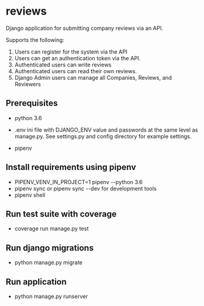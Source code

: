 # reviews
Django application for submitting company reviews via an API.

Supports the following:

1. Users can register for the system via the API
2. Users can get an authentication token via the API.
2. Authenticated users can write reviews
3. Authenticated users can read their own reviews.
4. Django Admin users can manage all Companies, Reviews, and Reviewers


## Prerequisites

* python 3.6

* .env ini file with DJANGO_ENV value and passwords at the same level as manage.py. 
See settings.py and config directory for example settings.

* pipenv

## Install requirements using pipenv
* PIPENV_VENV_IN_PROJECT=1 pipenv --python 3.6
* pipenv sync or pipenv sync --dev for development tools
* pipenv shell

## Run test suite with coverage
* coverage run manage.py test

## Run django migrations
* python manage.py migrate

## Run application
* python manage.py runserver